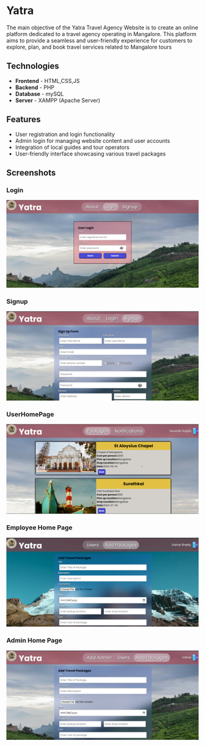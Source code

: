 
# Yatra

The main objective of the Yatra Travel Agency Website is to create an online    platform dedicated to a travel agency operating in Mangalore. This platform aims to provide a seamless and user-friendly experience for customers to explore, plan, and book travel services related to Mangalore tours




## Technologies

+ **Frontend** - HTML,CSS,JS
+ **Backend**  - PHP
+ **Database** - mySQL
+ **Server** - XAMPP (Apache Server)
## Features

-	User registration and login functionality
-	Admin login for managing website content and user accounts
-	Integration of local guides and tour operators
-	User-friendly interface showcasing various travel packages



## Screenshots

### Login
![Login](screenshots/login.png)

### Signup
![Signup](screenshots/signup.png)

### UserHomePage
![Packages](screenshots/userhomepage.png)

### Employee Home Page
![Packages](screenshots/adminAddTravel.png)

### Admin Home Page
![Packages](screenshots/superadminpage.png)




